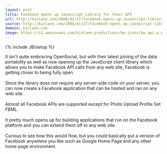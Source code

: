 ```yaml
---
layout: post
title: Facebook opens up Javascript Library for their API
url: http://kinlane.com/2008/01/27/facebook-opens-up-javascript-library-for-their-api/
source: http://kinlane.com/2008/01/27/facebook-opens-up-javascript-library-for-their-api/
domain: kinlane.com
image: https://s3.amazonaws.com/kinlane-productions/bw-icons/bw-api-a.png
---
```

{% include JB/setup %}<p>
     It isn't quite embracing OpenSocial, but with their latest joining of the data portability as well as now opening up the JavaScript client library which allows you to make Facebook API calls from any web site, Facebook is getting closer to being fully open.
     <br />
     <br />
     Since the library does not require any server-side code on your server, you can now create a Facebook application that can be hosted and ran on any web site.
     <br />
     <br />
     Almost all Facebook APIs are supported except for Photo Upload Profile Set FBML.
     <br />
     <br />
     It pretty much opens up for building applications that run on the Facebook platform and you can extend them off to any web site.
     <br />
     <br />
     Curious to see how this would flow, but you could basically put a version of Facebook anywhere you like such as Google Home Page and any other home page environment.
</p>